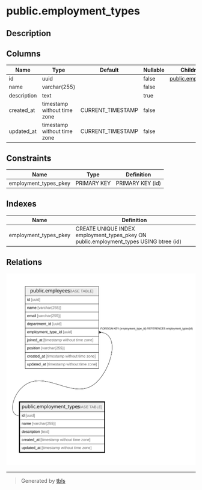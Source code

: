 # public.employment_types

## Description

## Columns

| Name | Type | Default | Nullable | Children | Parents | Comment |
| ---- | ---- | ------- | -------- | -------- | ------- | ------- |
| id | uuid |  | false | [public.employees](public.employees.md) |  |  |
| name | varchar(255) |  | false |  |  |  |
| description | text |  | true |  |  |  |
| created_at | timestamp without time zone | CURRENT_TIMESTAMP | false |  |  |  |
| updated_at | timestamp without time zone | CURRENT_TIMESTAMP | false |  |  |  |

## Constraints

| Name | Type | Definition |
| ---- | ---- | ---------- |
| employment_types_pkey | PRIMARY KEY | PRIMARY KEY (id) |

## Indexes

| Name | Definition |
| ---- | ---------- |
| employment_types_pkey | CREATE UNIQUE INDEX employment_types_pkey ON public.employment_types USING btree (id) |

## Relations

![er](public.employment_types.svg)

---

> Generated by [tbls](https://github.com/k1LoW/tbls)
